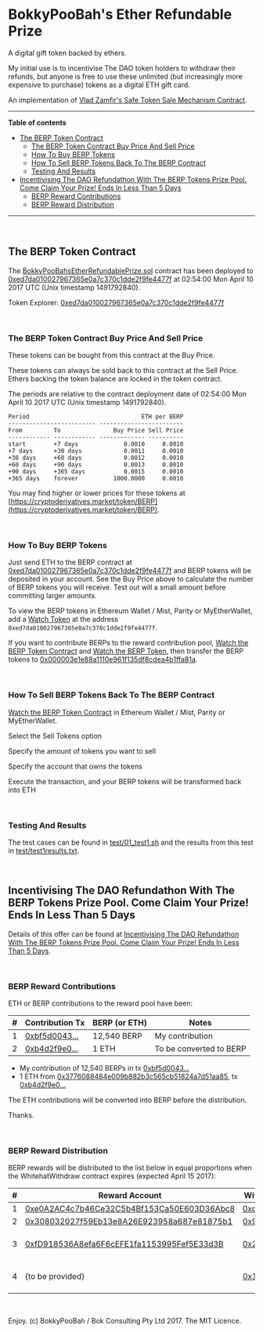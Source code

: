 # BokkyPooBah's Ether Refundable Prize

A digital gift token backed by ethers.

My initial use is to incentivise The DAO token holders to withdraw their refunds, but anyone is free to use these unlimited (but increasingly more expensive to purchase) tokens as a digital ETH gift card. 

An implementation of [Vlad Zamfir's Safe Token Sale Mechanism Contract](https://medium.com/@Vlad_Zamfir/a-safe-token-sale-mechanism-8d73c430ddd1).

<hr />

**Table of contents**

* [The BERP Token Contract](#the-berp-token-contract)
  * [The BERP Token Contract Buy Price And Sell Price](#the-berp-token-contract-buy-price-and-sell-price)
  * [How To Buy BERP Tokens](#how-to-buy-berp-tokens)
  * [How To Sell BERP Tokens Back To The BERP Contract](#how-to-sell-berp-tokens-back-to-the-berp-contract)
  * [Testing And Results](#testing-and-results)
* [Incentivising The DAO Refundathon With The BERP Tokens Prize Pool. Come Claim Your Prize! Ends In Less Than 5 Days](#incentivising-the-dao-refundathon-with-the-berp-tokens-prize-pool-come-claim-your-prize-ends-in-less-than-5-days)
  * [BERP Reward Contributions](#berp-reward-contributions)
  * [BERP Reward Distribution](#berp-reward-distribution)

<hr />

<br />

## The BERP Token Contract

The [BokkyPooBahsEtherRefundablePrize.sol](https://github.com/bokkypoobah/BokkyPooBahsEtherRefundablePrize/blob/d54b38150ca8c5623bc9786f298421552cf2b861/contract/BokkyPooBahsEtherRefundablePrize.sol) contract has been deployed to [0xed7da010027967365e0a7c370c1dde2f9fe4477f](https://etherscan.io/address/0xed7da010027967365e0a7c370c1dde2f9fe4477f) at 02:54:00 Mon April 10 2017 UTC (Unix timestamp 1491792840).

Token Explorer: [0xed7da010027967365e0a7c370c1dde2f9fe4477f](https://etherscan.io/token/0xed7da010027967365e0a7c370c1dde2f9fe4477f)

<br />

### The BERP Token Contract Buy Price And Sell Price

These tokens can be bought from this contract at the Buy Price.

These tokens can always be sold back to this contract at the Sell Price. Ethers backing the token balance are locked in the token contract.

The periods are relative to the contract deployment date of 02:54:00 Mon April 10 2017 UTC (Unix timestamp 1491792840).

    Period                                ETH per BERP
    ------------------------- ------------------------
    From         To               Buy Price Sell Price
    ------------ ------------ ------------- ----------
    start        +7 days             0.0010     0.0010
    +7 days      +30 days            0.0011     0.0010
    +30 days     +60 days            0.0012     0.0010
    +60 days     +90 days            0.0013     0.0010
    +90 days     +365 days           0.0015     0.0010
    +365 days    forever          1000.0000     0.0010

You may find higher or lower prices for these tokens at [https://cryptoderivatives.market/token/BERP](https://cryptoderivatives.market/token/BERP).

<br />

### How To Buy BERP Tokens

Just send ETH to the BERP contract at [0xed7da010027967365e0a7c370c1dde2f9fe4477f](https://etherscan.io/address/0xed7da010027967365e0a7c370c1dde2f9fe4477f) and BERP tokens will be deposited in your account. See the Buy Price above to calculate the number of BERP tokens you will receive. Test out will a small amount before committing larger amounts.

To view the BERP tokens in Ethereum Wallet / Mist, Parity or MyEtherWallet, add a [Watch Token](https://github.com/bokkypoobah/TokenTrader/wiki/BERP-%E2%80%90-BokkyPooBah%C2%B4s-Ether-Refundable-Prize#how-to-watch-the-token-in-ethereum-wallet--mist) at the address `0xed7da010027967365e0a7c370c1dde2f9fe4477f`.

If you want to contribute BERPs to the reward contribution pool, [Watch the BERP Token Contract](https://github.com/bokkypoobah/TokenTrader/wiki/BERP-%E2%80%90-BokkyPooBah%C2%B4s-Ether-Refundable-Prize#how-to-watch-the-token-contract-in-ethereum-wallet--mist) and [Watch the BERP Token](https://github.com/bokkypoobah/TokenTrader/wiki/BERP-%E2%80%90-BokkyPooBah%C2%B4s-Ether-Refundable-Prize#how-to-watch-the-token-in-ethereum-wallet--mist), then transfer the BERP tokens to [0x000003e1e88a1110e961f135df8cdea4b1ffa81a](https://etherscan.io/address/0x000003e1e88a1110e961f135df8cdea4b1ffa81a).

<br />

### How To Sell BERP Tokens Back To The BERP Contract

[Watch the BERP Token Contract](https://github.com/bokkypoobah/TokenTrader/wiki/BERP-%E2%80%90-BokkyPooBah%C2%B4s-Ether-Refundable-Prize#how-to-watch-the-token-contract-in-ethereum-wallet--mist) in Ethereum Wallet / Mist, Parity or MyEtherWallet.

Select the Sell Tokens option

Specify the amount of tokens you want to sell

Specify the account that owns the tokens

Execute the transaction, and your BERP tokens will be transformed back into ETH

<br />

### Testing And Results

The test cases can be found in [test/01_test1.sh](https://github.com/bokkypoobah/BokkyPooBahsEtherRefundablePrize/blob/d54b38150ca8c5623bc9786f298421552cf2b861/test/01_test1.sh) and the results from this test in [test/test1results.txt](https://github.com/bokkypoobah/BokkyPooBahsEtherRefundablePrize/blob/d54b38150ca8c5623bc9786f298421552cf2b861/test/test1results.txt).

<br />

## Incentivising The DAO Refundathon With The BERP Tokens Prize Pool. Come Claim Your Prize! Ends In Less Than 5 Days

Details of this offer can be found at [Incentivising The DAO Refundathon With The BERP Tokens Prize Pool. Come Claim Your Prize! Ends In Less Than 5 Days](https://www.reddit.com/r/ethereum/comments/64ia5z/incentivising_the_dao_refundathon_with_the_berp/).

<br />

### BERP Reward Contributions 

ETH or BERP contributions to the reward pool have been:

\#  | Contribution Tx | BERP (or ETH) | Notes
--- | -------------- | ------------- | ------
1 | [0xbf5d0043...](https://etherscan.io/tx/0xbf5d0043e619f9e2b7d6ef247e4e173a6994231d3c3d672ece9c170187b8217d) | 12,540 BERP | My contribution
2 | [0xb4d2f9e0...](https://etherscan.io/tx/0xb4d2f9e02af79a1d182e723361c9e8b5bc979e64c6bd7e2bf914c0ee8d499e77) | 1 ETH | To be converted to BERP

* My contribution of 12,540 BERPs in tx [0xbf5d0043...](https://etherscan.io/tx/0xbf5d0043e619f9e2b7d6ef247e4e173a6994231d3c3d672ece9c170187b8217d)
* 1 ETH from [0x3776088484e009b882b3c565cb51824a7d51aa85](https://etherscan.io/address/0x3776088484e009b882b3c565cb51824a7d51aa85), tx [0xb4d2f9e0...](https://etherscan.io/tx/0xb4d2f9e02af79a1d182e723361c9e8b5bc979e64c6bd7e2bf914c0ee8d499e77)

The ETH contributions will be converted into BERP before the distribution.

Thanks.


<br />

### BERP Reward Distribution 

BERP rewards will be distributed to the list below in equal proportions when the WhitehatWithdraw contract expires (expected April 15 2017):

\#  | Reward Account | Withdrawal Tx | Source
--- | -------------- | ------------- | ------
1 | [0xe0A2AC4c7b46Ce32C5b4Bf153Ca50E603D36Abc8](https://etherscan.io/address/0xe0A2AC4c7b46Ce32C5b4Bf153Ca50E603D36Abc8) | [0xce4babae...](http://gastracker.io/tx/0xce4babae31c62346ffa61f65a2ceab93955844459e4ead58e3cd909647c1b20a) | [Source](https://www.reddit.com/r/ethereum/comments/64ia5z/incentivising_the_dao_refundathon_with_the_berp/dg2p3u2/)
2 | [0x308032027f59Eb13e8A26E923958a687e81875b1](https://etherscan.io/address/0x308032027f59Eb13e8A26E923958a687e81875b1) | [0x9ec8f7166...](http://gastracker.io/tx/0x9ec8f7166fed29e03108f0e001e9cd5628237a2c9fcef7d46aee5c6770b9a24a) | [Source](https://www.reddit.com/r/ethereum/comments/64ia5z/incentivising_the_dao_refundathon_with_the_berp/dg4lc74/)
3 | [0xfD918536A8efa6F6cEFE1fa1153995Fef5E33d3B](https://etherscan.io/address/0xfD918536A8efa6F6cEFE1fa1153995Fef5E33d3B) | [0x25b40be2...](https://etherscan.io/tx/0x25b40be28a189859be555e5f0cd23248fd18fe884f426b6fbd1a4b0ab26651ab) | Private Reddit message
4 | {to be provided} | [0x161f6519...](https://etherscan.io/tx/0x161f65191ebc3ef71380ccf8904c88b27f934a7dc6191a2e6a8cba2f41438c21) | Private Reddit message 

<br />

Enjoy. (c) BokkyPooBah / Bok Consulting Pty Ltd 2017. The MIT Licence.
